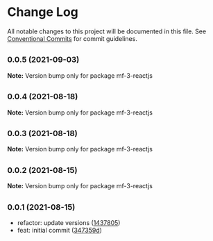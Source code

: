 # Change Log

All notable changes to this project will be documented in this file.
See [Conventional Commits](https://conventionalcommits.org) for commit guidelines.

## <small>0.0.5 (2021-09-03)</small>

**Note:** Version bump only for package mf-3-reactjs





## <small>0.0.4 (2021-08-18)</small>

**Note:** Version bump only for package mf-3-reactjs





## <small>0.0.3 (2021-08-18)</small>

**Note:** Version bump only for package mf-3-reactjs





## <small>0.0.2 (2021-08-15)</small>

**Note:** Version bump only for package mf-3-reactjs





## <small>0.0.1 (2021-08-15)</small>

* refactor: update versions ([1437805](https://github.com/gmahechas/erp/commit/1437805))
* feat: initial commit ([347359d](https://github.com/gmahechas/erp/commit/347359d))
